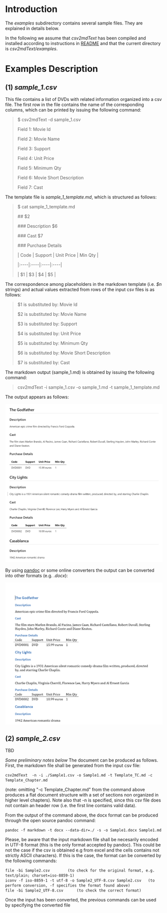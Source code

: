 # Introduction
The *examples* subdirectory contains several sample files. They are explained in details below.

In the following we assume that *csv2mdText* has been compiled and installed according to instructions in [README](../README.md) and that the current directory is *csv2mdText/examples*.

# Examples Description
## (1) *sample_1.csv*
This file contains a list of DVDs with related information organized into a csv file. The first row in the file contains the name of the corresponding columns, which can be printed by issuing the following command:

> $ csv2mdText -d sample_1.csv
> 
> Field 1:        Movie Id
>
> Field 2:        Movie Name
>
> Field 3:        Support
>
> Field 4:        Unit Price
>
> Field 5:        Minimum Qty
>
> Field 6:        Movie Short Description
>
> Field 7:        Cast

The template file is *sample_1_template.md*, which is structured as follows:

> $ cat sample_1_template.md
> 
> \## $2
> 
> \### Description
> $6
> 
> \### Cast
> $7
> 
> \### Purchase Details
> 
> | Code | Support | Unit Price | Min Qty |
> 
> |:----|:----|:----|:----|
>
> | $1 | $3 | $4 | $5 |


The correspondence among placeholders in the markdown template (i.e. *$n* strings) and actual values extracted from rows of the input csv files is as follows:

> $1 is substituted by:        Movie Id
>
> $2 is substituted by:        Movie Name
>
> $3 is substituted by:        Support
>
> $4 is substituted by:        Unit Price
>
> $5 is substituted by:        Minimum Qty
>
> $6 is substituted by:        Movie Short Description
>
> $7 is substituted by:        Cast
> 

The markdown output (sample_1.md) is obtained by issuing the following command:

> csv2mdText -i sample_1.csv -o sample_1.md -t sample_1_template.md

The output appears as follows:

![sample_1_md.png](images/sample_1_md.png)

By using [pandoc](https://pandoc.org/) or some online converters the output can be converted into other formats (e.g. *.docx*):

![sample_1_docx.png](images/sample_1_docx.png)


## (2) *sample_2.csv*
TBD



*Some preliminary notes below*
The document can be produced as follows. First, the markdown file shall be generated from the input csv file:

    csv2mdText  -n -i ./Sample1.csv -o Sample1.md -t Template_TC.md -c Template_Chapter.md
    
(note: omitting "-c Template_Chapter.md" from the command above produces a flat document structure with a set of sections non organized in higher level chapters). Note also that -n is specified, since this csv file does not contain an header row (i.e. the first line contains valid data).

From the output of the command above, the docx format can be produced through the open source pandoc command:

    pandoc -f markdown -t docx --data-dir=./ -s -o Sample1.docx Sample1.md

Please, be aware that the input markdown file shall be necesarily encoded in UTF-8 format (this is the only format accepted by pandoc). This could be not the case if the csv is obtained e.g from excel and the cells contains not strictly ASCII characters). If this is the case, the format can be converted by the following commands:

    file -bi Sample2.csv		(to check for the original format, e.g. text/plain; charset=iso-8859-1)
    iconv -f iso-8859-1 -t utf-8 -o Sample2_UTF-8.csv Sample2.csv	(to perform conversion, -f specifies the format found above)
    file -bi Sample2_UTF-8.csv		(to check the correct format)
    
Once the input has been converted, the previous commands can be used by specifying the converted file
